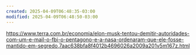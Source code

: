 ```yaml
---
created: 2025-04-09T06:48:35-03:00
modified: 2025-04-09T06:48:50-03:00
---
```


https://www.terra.com.br/economia/elon-musk-tentou-demitir-autoridades-com-um-e-mail-o-fbi-o-pentagono-e-a-nasa-ordenaram-que-ele-fosse-mantido-em-segredo,7aac638bfa8f4012b4696026a2009a201v5m167z.html
